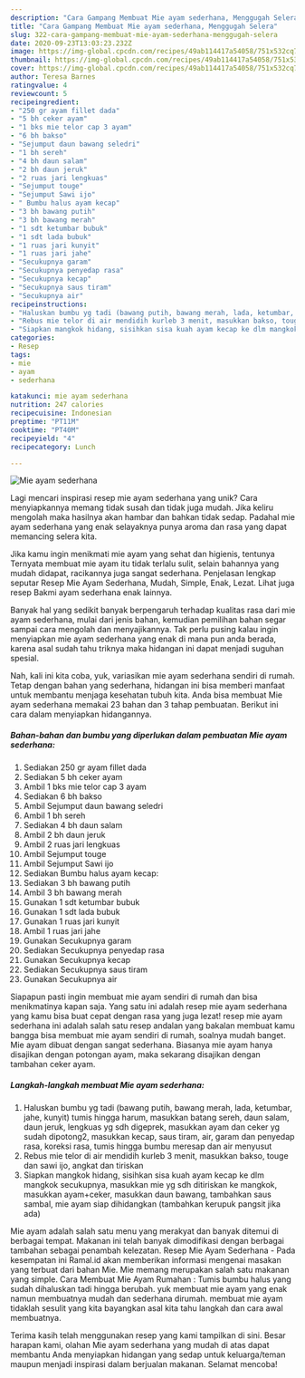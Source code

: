 ```yaml
---
description: "Cara Gampang Membuat Mie ayam sederhana, Menggugah Selera"
title: "Cara Gampang Membuat Mie ayam sederhana, Menggugah Selera"
slug: 322-cara-gampang-membuat-mie-ayam-sederhana-menggugah-selera
date: 2020-09-23T13:03:23.232Z
image: https://img-global.cpcdn.com/recipes/49ab114417a54058/751x532cq70/mie-ayam-sederhana-foto-resep-utama.jpg
thumbnail: https://img-global.cpcdn.com/recipes/49ab114417a54058/751x532cq70/mie-ayam-sederhana-foto-resep-utama.jpg
cover: https://img-global.cpcdn.com/recipes/49ab114417a54058/751x532cq70/mie-ayam-sederhana-foto-resep-utama.jpg
author: Teresa Barnes
ratingvalue: 4
reviewcount: 5
recipeingredient:
- "250 gr ayam fillet dada"
- "5 bh ceker ayam"
- "1 bks mie telor cap 3 ayam"
- "6 bh bakso"
- "Sejumput daun bawang seledri"
- "1 bh sereh"
- "4 bh daun salam"
- "2 bh daun jeruk"
- "2 ruas jari lengkuas"
- "Sejumput touge"
- "Sejumput Sawi ijo"
- " Bumbu halus ayam kecap"
- "3 bh bawang putih"
- "3 bh bawang merah"
- "1 sdt ketumbar bubuk"
- "1 sdt lada bubuk"
- "1 ruas jari kunyit"
- "1 ruas jari jahe"
- "Secukupnya garam"
- "Secukupnya penyedap rasa"
- "Secukupnya kecap"
- "Secukupnya saus tiram"
- "Secukupnya air"
recipeinstructions:
- "Haluskan bumbu yg tadi (bawang putih, bawang merah, lada, ketumbar, jahe, kunyit) tumis hingga harum, masukkan batang sereh, daun salam, daun jeruk, lengkuas yg sdh digeprek, masukkan ayam dan ceker yg sudah dipotong2, masukkan kecap, saus tiram, air, garam dan penyedap rasa, koreksi rasa, tumis hingga bumbu meresap dan air menyusut"
- "Rebus mie telor di air mendidih kurleb 3 menit, masukkan bakso, touge dan sawi ijo, angkat dan tiriskan"
- "Siapkan mangkok hidang, sisihkan sisa kuah ayam kecap ke dlm mangkok secukupnya, masukkan mie yg sdh ditiriskan ke mangkok, masukkan ayam+ceker, masukkan daun bawang, tambahkan saus sambal, mie ayam siap dihidangkan (tambahkan kerupuk pangsit jika ada)"
categories:
- Resep
tags:
- mie
- ayam
- sederhana

katakunci: mie ayam sederhana 
nutrition: 247 calories
recipecuisine: Indonesian
preptime: "PT11M"
cooktime: "PT40M"
recipeyield: "4"
recipecategory: Lunch

---
```



![Mie ayam sederhana](https://img-global.cpcdn.com/recipes/49ab114417a54058/751x532cq70/mie-ayam-sederhana-foto-resep-utama.jpg)

Lagi mencari inspirasi resep mie ayam sederhana yang unik? Cara menyiapkannya memang tidak susah dan tidak juga mudah. Jika keliru mengolah maka hasilnya akan hambar dan bahkan tidak sedap. Padahal mie ayam sederhana yang enak selayaknya punya aroma dan rasa yang dapat memancing selera kita.

Jika kamu ingin menikmati mie ayam yang sehat dan higienis, tentunya Ternyata membuat mie ayam itu tidak terlalu sulit, selain bahannya yang mudah didapat, racikannya juga sangat sederhana. Penjelasan lengkap seputar Resep Mie Ayam Sederhana, Mudah, Simple, Enak, Lezat. Lihat juga resep Bakmi ayam sederhana enak lainnya.

Banyak hal yang sedikit banyak berpengaruh terhadap kualitas rasa dari mie ayam sederhana, mulai dari jenis bahan, kemudian pemilihan bahan segar sampai cara mengolah dan menyajikannya. Tak perlu pusing kalau ingin menyiapkan mie ayam sederhana yang enak di mana pun anda berada, karena asal sudah tahu triknya maka hidangan ini dapat menjadi suguhan spesial.


Nah, kali ini kita coba, yuk, variasikan mie ayam sederhana sendiri di rumah. Tetap dengan bahan yang sederhana, hidangan ini bisa memberi manfaat untuk membantu menjaga kesehatan tubuh kita. Anda bisa membuat Mie ayam sederhana memakai 23 bahan dan 3 tahap pembuatan. Berikut ini cara dalam menyiapkan hidangannya.

<!--inarticleads1-->

##### Bahan-bahan dan bumbu yang diperlukan dalam pembuatan Mie ayam sederhana:

1. Sediakan 250 gr ayam fillet dada
1. Sediakan 5 bh ceker ayam
1. Ambil 1 bks mie telor cap 3 ayam
1. Sediakan 6 bh bakso
1. Ambil Sejumput daun bawang seledri
1. Ambil 1 bh sereh
1. Sediakan 4 bh daun salam
1. Ambil 2 bh daun jeruk
1. Ambil 2 ruas jari lengkuas
1. Ambil Sejumput touge
1. Ambil Sejumput Sawi ijo
1. Sediakan  Bumbu halus ayam kecap:
1. Sediakan 3 bh bawang putih
1. Ambil 3 bh bawang merah
1. Gunakan 1 sdt ketumbar bubuk
1. Gunakan 1 sdt lada bubuk
1. Gunakan 1 ruas jari kunyit
1. Ambil 1 ruas jari jahe
1. Gunakan Secukupnya garam
1. Sediakan Secukupnya penyedap rasa
1. Gunakan Secukupnya kecap
1. Sediakan Secukupnya saus tiram
1. Gunakan Secukupnya air


Siapapun pasti ingin membuat mie ayam sendiri di rumah dan bisa menikmatinya kapan saja. Yang satu ini adalah resep mie ayam sederhana yang kamu bisa buat cepat dengan rasa yang juga lezat! resep mie ayam sederhana ini adalah salah satu resep andalan yang bakalan membuat kamu bangga bisa membuat mie ayam sendiri di rumah, soalnya mudah banget. Mie ayam dibuat dengan sangat sederhana. Biasanya mie ayam hanya disajikan dengan potongan ayam, maka sekarang disajikan dengan tambahan ceker ayam. 

<!--inarticleads2-->

##### Langkah-langkah membuat Mie ayam sederhana:

1. Haluskan bumbu yg tadi (bawang putih, bawang merah, lada, ketumbar, jahe, kunyit) tumis hingga harum, masukkan batang sereh, daun salam, daun jeruk, lengkuas yg sdh digeprek, masukkan ayam dan ceker yg sudah dipotong2, masukkan kecap, saus tiram, air, garam dan penyedap rasa, koreksi rasa, tumis hingga bumbu meresap dan air menyusut
1. Rebus mie telor di air mendidih kurleb 3 menit, masukkan bakso, touge dan sawi ijo, angkat dan tiriskan
1. Siapkan mangkok hidang, sisihkan sisa kuah ayam kecap ke dlm mangkok secukupnya, masukkan mie yg sdh ditiriskan ke mangkok, masukkan ayam+ceker, masukkan daun bawang, tambahkan saus sambal, mie ayam siap dihidangkan (tambahkan kerupuk pangsit jika ada)


Mie ayam adalah salah satu menu yang merakyat dan banyak ditemui di berbagai tempat. Makanan ini telah banyak dimodifikasi dengan berbagai tambahan sebagai penambah kelezatan. Resep Mie Ayam Sederhana - Pada kesempatan ini Ramal.id akan memberikan informasi mengenai masakan yang terbuat dari bahan Mie. Mie memang merupakan salah satu makanan yang simple. Cara Membuat Mie Ayam Rumahan : Tumis bumbu halus yang sudah dihaluskan tadi hingga berubah. yuk membuat mie ayam yang enak namun membuatnya mudah dan sederhana dirumah. membuat mie ayam tidaklah sesulit yang kita bayangkan asal kita tahu langkah dan cara awal membuatnya. 

Terima kasih telah menggunakan resep yang kami tampilkan di sini. Besar harapan kami, olahan Mie ayam sederhana yang mudah di atas dapat membantu Anda menyiapkan hidangan yang sedap untuk keluarga/teman maupun menjadi inspirasi dalam berjualan makanan. Selamat mencoba!
